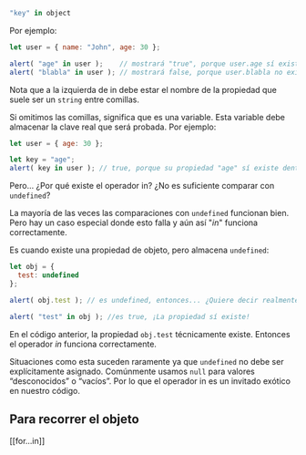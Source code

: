 
```js
"key" in object
```

Por ejemplo:

```js
let user = { name: "John", age: 30 };

alert( "age" in user );    // mostrará "true", porque user.age sí existe
alert( "blabla" in user ); // mostrará false, porque user.blabla no existe
```

Nota que a la izquierda de in debe estar el nombre de la propiedad que suele ser un `string` entre comillas.

Si omitimos las comillas, significa que es una variable. Esta variable debe almacenar la clave real que será probada. Por ejemplo:

```js
let user = { age: 30 };

let key = "age";
alert( key in user ); // true, porque su propiedad "age" sí existe dentro del objeto
```

Pero… ¿Por qué existe el operador in? ¿No es suficiente comparar con `undefined`?

La mayoría de las veces las comparaciones con `undefined` funcionan bien. Pero hay un caso especial donde esto falla y aún así "_in_" funciona correctamente.

Es cuando existe una propiedad de objeto, pero almacena `undefined`:

```js
let obj = {
  test: undefined
};

alert( obj.test ); // es undefined, entonces... ¿Quiere decir realmente existe tal propiedad?

alert( "test" in obj ); //es true, ¡La propiedad sí existe!
```

En el código anterior, la propiedad `obj.test` técnicamente existe. Entonces el operador _in_ funciona correctamente.

Situaciones como esta suceden raramente ya que `undefined` no debe ser explícitamente asignado. Comúnmente usamos `null` para valores “desconocidos” o “vacíos”. Por lo que el operador in es un invitado exótico en nuestro código.

## Para recorrer el objeto

[[for...in]]